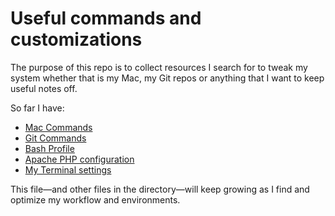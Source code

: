 # Useful commands and customizations

The purpose of this repo is to collect resources I search for to tweak my system whether that is my Mac, my Git repos or anything that I want to keep useful notes off.

So far I have:

- [Mac Commands](mac-commands.md)
- [Git Commands](git-commands.md)
- [Bash Profile](bash_profile.bash)
- [Apache PHP configuration](apache-php-configuration.md)
- [My Terminal settings](my-terminal.md)

This file—and other files in the directory—will keep growing as I find and optimize my workflow and environments.
